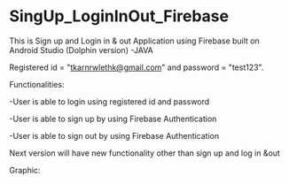 # SingUp_LoginInOut_Firebase

This is Sign up and Login in & out Application using Firebase built on Android Studio (Dolphin version) -JAVA

Registered id = "tkarnrwlethk@gmail.com" and password = "test123".


Functionalities:

-User is able to login using registered id and password

-User is able to sign up by using Firebase Authentication

-User is able to sign out by using Firebase Authentication

Next version will have new functionality other than sign up and log in &out

Graphic:

